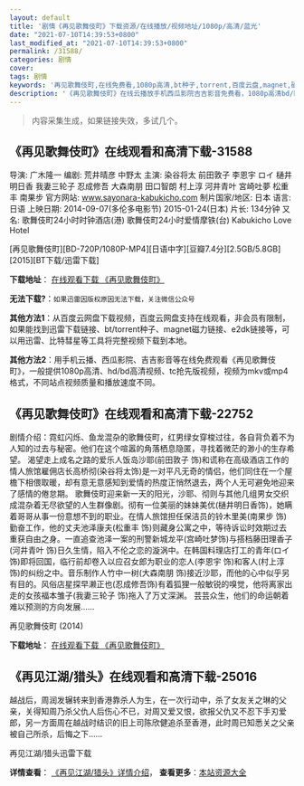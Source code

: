 ```yaml
---
layout: default
title: '剧情《再见歌舞伎町》下载资源/在线播放/视频地址/1080p/高清/蓝光'
date: "2021-07-10T14:39:53+0800"
last_modified_at: "2021-07-10T14:39:53+0800"
permalink: /31588/
categories: 剧情
cover:
tags: 剧情
keywords: '再见歌舞伎町,在线免费看,1080p高清,bt种子,torrent,百度云盘,magnet,磁力链,迅雷下载资源'
description: '《再见歌舞伎町》在线云播放手机西瓜影院吉吉影音免费看，1080p高清bd/hd未删减完整版和tc抢先枪版，mkv/mp4格式，附带bt/torrent种子、magnet/磁力链、百度云盘、网盘资源迅雷下载链接'
---
```


>内容采集生成，如果链接失效，多试几个。


## 《再见歌舞伎町》在线观看和高清下载-31588

导演: 广木隆一 编剧: 荒井晴彦 中野太 主演: 染谷将太 前田敦子 李恩宇 ロイ 樋井明日香 我妻三轮子 忍成修吾 大森南朋 田口智朗 村上淳 河井青叶 宮崎吐夢 松重丰 南果步 官方网站: www.sayonara-kabukicho.com 制片国家/地区: 日本 语言: 日语 上映日期: 2014-09-07(多伦多电影节) 2015-01-24(日本) 片长: 134分钟 又名: 歌舞伎町24小时时钟酒店(港) 歌舞伎町24小时爱情摩铁(台) Kabukicho Love Hotel


[再见歌舞伎町][BD-720P/1080P-MP4][日语中字][豆瓣7.4分][2.5GB/5.8GB][2015][BT下载/迅雷下载]

**下载地址**： [在线观看下载 《再见歌舞伎町》](https://www.btdx8.com/torrent/kabukicho_love_hotel_2015.html) 


**无法下载?**：`如果迅雷因版权原因无法下载，关注微信公众号 `

**其他方法1**：从百度云网盘下载视频，百度云网盘支持在线观看，非会员有限制，如果能找到迅雷下载链接、bt/torrent种子、magnet磁力链接、e2dk链接等，可以用迅雷、比特彗星等工具将完整视频下载到本地。

**其他方法2**：用手机云播、西瓜影院、吉吉影音等在线免费观看《再见歌舞伎町》，一般提供1080p高清、hd/bd高清视频、tc抢先版视频，视频为mkv或mp4格式，不同站点视频质量和播放速度不同。


## 《再见歌舞伎町》在线观看和高清下载-22752

剧情介绍：霓虹闪烁、鱼龙混杂的歌舞伎町，红男绿女穿梭过往，各自背负着不为人知的过去与秘密。他们在这个喧嚣的角落栖息隐匿，寻找着微茫的渺小的生存希望。   渴望走上成名之路的爱乐人饭岛沙耶(前田敦子 饰)和谎称在高级酒店工作的情人旅馆雇佣店长高桥彻(染谷将太饰)是一对平凡无奇的情侣，他们同住在一个屋檐下相偎取暖，却有意无意感知到爱情的热度正悄然退去，两个人无可避免地迎来了感情的倦怠期。   歌舞伎町迎来新一天的阳光，沙耶、彻则与其他几组男女交织成混杂着无尽欲望的人生群像剧。彻有一位美丽的妹妹美优(樋井明日香饰)，她瞒着哥哥从事一份意想不到的职业。在情人旅馆担任保洁员的铃木里美(南果步 饰)勤奋工作，他的丈夫池泽康夫(松重丰 饰)则藏身公寓之中，等待诉讼时效期过去重获自由之身。一直追查池泽一案的刑警新城龙平(宫崎吐梦饰)与搭档藤田理香子(河井青叶 饰)日久生情，陷入不伦之恋的漩涡中。在韩国料理店打工的青年(ロイ饰)即将回国，临行前却卷入以应召女郎为职业的恋人(李恩宇 饰)和客人(村上淳饰)的纠纷之中。音乐制作人竹中一树(大森南朋 饰)接近沙耶，而他的心中似乎另有目的。风俗店星探早濑正也(忍成修吾饰)有着狐狸一般敏锐的嗅觉，他将离家出走的女孩福本雏子(我妻三轮子 饰)拖入了万丈深渊。   芸芸众生，他们的命运朝着难以预测的方向发展……


再见歌舞伎町 (2014)

**下载地址**： [在线观看下载 《再见歌舞伎町》](https://www.btbtdy.me/btdy/dy283.html) 


## 《再见江湖/猎头》在线观看和高清下载-25016

越战后，周润发辗转来到香港靠杀人为生，在一次行动中，杀了女友关之琳的父亲，关得知周乃杀父仇人后伤心不已，对周又爱又恨，欲报父仇又不忍下手刃爱郎，另一方面周在越战时结识的旧上司陈欣健追杀至香港，此时周已知悉关之父亲被自己所杀，后悔之下&hellip;…


再见江湖/猎头迅雷下载

**详情查看**： [《再见江湖/猎头》详情介绍](/movie/25016/)， **查看更多**：[本站资源大全](/movie/t/all/)


